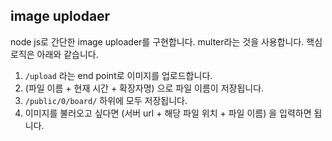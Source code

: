 ## image uplodaer

node js로 간단한 image uploader를 구현합니다. multer라는 것을 사용합니다.
핵심 로직은 아래와 같습니다.

1. `/upload` 라는 end point로 이미지를 업로드합니다.
2. (파일 이름 + 현재 시간 + 확장자명) 으로 파일 이름이 저장됩니다.
3. `/public/0/board/` 하위에 모두 저장됩니다.
4. 이미지를 불러오고 싶다면 (서버 url + 해당 파일 위치 + 파일 이름) 을 입력하면 됩니다.

